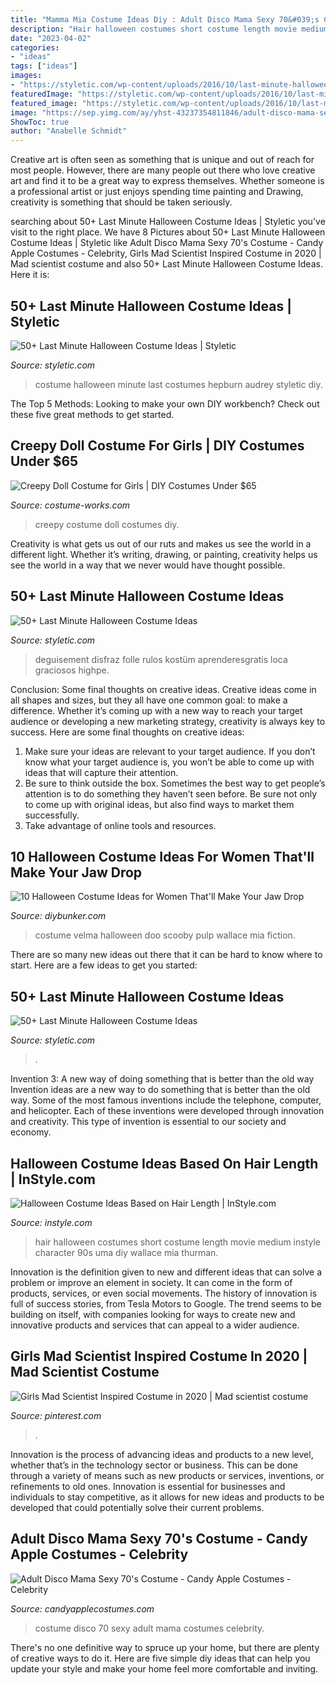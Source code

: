 ```yaml
---
title: "Mamma Mia Costume Ideas Diy : Adult Disco Mama Sexy 70&#039;s Costume"
description: "Hair halloween costumes short costume length movie medium instyle character 90s uma diy wallace mia thurman"
date: "2023-04-02"
categories:
- "ideas"
tags: ["ideas"]
images:
- "https://styletic.com/wp-content/uploads/2016/10/last-minute-halloween-costumes/21-last-minute-halloween-costume-ideas.jpg"
featuredImage: "https://styletic.com/wp-content/uploads/2016/10/last-minute-halloween-costumes/51-last-minute-halloween-costume-ideas.jpg"
featured_image: "https://styletic.com/wp-content/uploads/2016/10/last-minute-halloween-costumes/21-last-minute-halloween-costume-ideas.jpg"
image: "https://sep.yimg.com/ay/yhst-43237354811846/adult-disco-mama-sexy-70-s-costume-34.jpg"
ShowToc: true
author: "Anabelle Schmidt"
---
```



Creative art is often seen as something that is unique and out of reach for most people. However, there are many people out there who love creative art and find it to be a great way to express themselves. Whether someone is a professional artist or just enjoys spending time painting and Drawing, creativity is something that should be taken seriously.

	

		
searching about 50+ Last Minute Halloween Costume Ideas | Styletic you've visit to the right place. We have 8 Pictures about 50+ Last Minute Halloween Costume Ideas | Styletic like Adult Disco Mama Sexy 70&#039;s Costume - Candy Apple Costumes - Celebrity, Girls Mad Scientist Inspired Costume in 2020 | Mad scientist costume and also 50+ Last Minute Halloween Costume Ideas. Here it is:
		
    
## 50+ Last Minute Halloween Costume Ideas | Styletic

<img loading=lazy src="https://styletic.com/wp-content/uploads/2016/10/last-minute-halloween-costumes/28-last-minute-halloween-costume-ideas.jpg" onerror="this.onerror=null;this.src='https://tse2.mm.bing.net/th?id=OIP.X_fg0XgiyQ6Bh_er2EyVfwHaLI&amp;pid=15.1';" alt="50+ Last Minute Halloween Costume Ideas | Styletic">

_Source: styletic.com_

>costume halloween minute last costumes hepburn audrey styletic diy. 

	

The Top 5 Methods:
Looking to make your own DIY workbench? Check out these five great methods to get started.

    
## Creepy Doll Costume For Girls | DIY Costumes Under $65

<img loading=lazy src="https://photos.costume-works.com/full/creepy_doll7.jpg" onerror="this.onerror=null;this.src='https://tse1.mm.bing.net/th?id=OIP.B66Re3D_kfwdSzRChpMSFAHaKL&amp;pid=15.1';" alt="Creepy Doll Costume for Girls | DIY Costumes Under $65">

_Source: costume-works.com_

>creepy costume doll costumes diy. 

	

Creativity is what gets us out of our ruts and makes us see the world in a different light. Whether it’s writing, drawing, or painting, creativity helps us see the world in a way that we never would have thought possible.

    
## 50+ Last Minute Halloween Costume Ideas

<img loading=lazy src="https://styletic.com/wp-content/uploads/2016/10/last-minute-halloween-costumes/21-last-minute-halloween-costume-ideas.jpg" onerror="this.onerror=null;this.src='https://tse2.mm.bing.net/th?id=OIP.YvHsu8gUXOeik1VNcsez8QHaM1&amp;pid=15.1';" alt="50+ Last Minute Halloween Costume Ideas">

_Source: styletic.com_

>deguisement disfraz folle rulos kostüm aprenderesgratis loca graciosos highpe. 

	

Conclusion: Some final thoughts on creative ideas.
Creative ideas come in all shapes and sizes, but they all have one common goal: to make a difference. Whether it’s coming up with a new way to reach your target audience or developing a new marketing strategy, creativity is always key to success. Here are some final thoughts on creative ideas: 
1. Make sure your ideas are relevant to your target audience. If you don’t know what your target audience is, you won’t be able to come up with ideas that will capture their attention. 
2. Be sure to think outside the box. Sometimes the best way to get people’s attention is to do something they haven’t seen before. Be sure not only to come up with original ideas, but also find ways to market them successfully. 
3. Take advantage of online tools and resources.

    
## 10 Halloween Costume Ideas For Women That&#039;ll Make Your Jaw Drop

<img loading=lazy src="http://www.diybunker.com/wp-content/uploads/2019/10/cute-velma-costume-684x1024.jpg" onerror="this.onerror=null;this.src='https://tse4.mm.bing.net/th?id=OIP.IGhj1cvtRJ2JoiPfnqHW3AHaLF&amp;pid=15.1';" alt="10 Halloween Costume Ideas for Women That&#039;ll Make Your Jaw Drop">

_Source: diybunker.com_

>costume velma halloween doo scooby pulp wallace mia fiction. 

	

There are so many new ideas out there that it can be hard to know where to start. Here are a few ideas to get you started: 

    
## 50+ Last Minute Halloween Costume Ideas

<img loading=lazy src="https://styletic.com/wp-content/uploads/2016/10/last-minute-halloween-costumes/51-last-minute-halloween-costume-ideas.jpg" onerror="this.onerror=null;this.src='https://tse2.mm.bing.net/th?id=OIP.i7l62S1xfTJ7Gr6lJEa-xAHaIO&amp;pid=15.1';" alt="50+ Last Minute Halloween Costume Ideas">

_Source: styletic.com_

>. 

	

Invention 3: A new way of doing something that is better than the old way
Invention ideas are a new way to do something that is better than the old way. Some of the most famous inventions include the telephone, computer, and helicopter. Each of these inventions were developed through innovation and creativity. This type of invention is essential to our society and economy.

    
## Halloween Costume Ideas Based On Hair Length | InStyle.com

<img loading=lazy src="https://cdn-img.instyle.com/sites/default/files/styles/684xflex/public/1442378548/091415-halloween-hair-slide-16.jpg?itok=1yYD6EiC" onerror="this.onerror=null;this.src='https://tse2.mm.bing.net/th?id=OIP.IbnYMrn5ll3AG7AaviY8VQHaHa&amp;pid=15.1';" alt="Halloween Costume Ideas Based on Hair Length | InStyle.com">

_Source: instyle.com_

>hair halloween costumes short costume length movie medium instyle character 90s uma diy wallace mia thurman. 

	

Innovation is the definition given to new and different ideas that can solve a problem or improve an element in society. It can come in the form of products, services, or even social movements. The history of innovation is full of success stories, from Tesla Motors to Google. The trend seems to be building on itself, with companies looking for ways to create new and innovative products and services that can appeal to a wider audience.

    
## Girls Mad Scientist Inspired Costume In 2020 | Mad Scientist Costume

<img loading=lazy src="https://i.pinimg.com/736x/54/b7/56/54b75678759155f4fc4048db9f82cdc7.jpg" onerror="this.onerror=null;this.src='https://tse2.mm.bing.net/th?id=OIP.Ll7oFJbzOis5YICyplJ2RwHaJ3&amp;pid=15.1';" alt="Girls Mad Scientist Inspired Costume in 2020 | Mad scientist costume">

_Source: pinterest.com_

>. 

	

Innovation is the process of advancing ideas and products to a new level, whether that’s in the technology sector or business. This can be done through a variety of means such as new products or services, inventions, or refinements to old ones. Innovation is essential for businesses and individuals to stay competitive, as it allows for new ideas and products to be developed that could potentially solve their current problems.

    
## Adult Disco Mama Sexy 70&#039;s Costume - Candy Apple Costumes - Celebrity

<img loading=lazy src="https://sep.yimg.com/ay/yhst-43237354811846/adult-disco-mama-sexy-70-s-costume-34.jpg" onerror="this.onerror=null;this.src='https://tse2.mm.bing.net/th?id=OIP.OsYdwA6J4XueCEKkoUWJwgHaNk&amp;pid=15.1';" alt="Adult Disco Mama Sexy 70&#039;s Costume - Candy Apple Costumes - Celebrity">

_Source: candyapplecostumes.com_

>costume disco 70 sexy adult mama costumes celebrity. 

	

There's no one definitive way to spruce up your home, but there are plenty of creative ways to do it. Here are five simple diy ideas that can help you update your style and make your home feel more comfortable and inviting.

